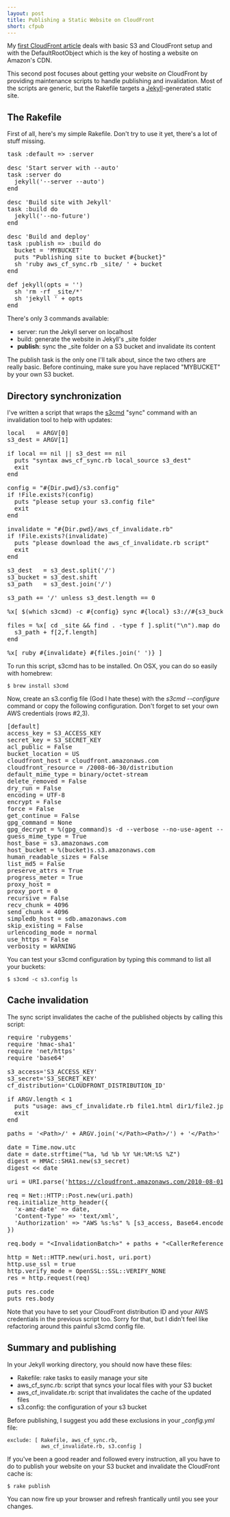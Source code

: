 ```yaml
---
layout: post
title: Publishing a Static Website on CloudFront
short: cfpub
---
```


My [first CloudFront article](/archives/cloudfront-hosting.html) deals with basic S3 and CloudFront setup and with the DefaultRootObject which is the key of hosting a website on Amazon's CDN.

This second post focuses about getting your website *on* CloudFront by providing maintenance scripts to handle publishing and invalidation. Most of the scripts are generic, but the Rakefile targets a [Jekyll](http://jekyllrb.com)-generated static site.

## The Rakefile

First of all, here's my simple Rakefile. Don't try to use it yet, there's a lot of stuff missing.

<pre>
task <span class="Constant">:default</span> =&gt; <span class="Constant">:server</span>

desc <span class="Special">'</span><span class="String">Start server with --auto</span><span class="Special">'</span>
task <span class="Constant">:server</span> <span class="Statement">do</span>
  jekyll(<span class="Special">'</span><span class="String">--server --auto</span><span class="Special">'</span>)
<span class="Statement">end</span>

desc <span class="Special">'</span><span class="String">Build site with Jekyll</span><span class="Special">'</span>
task <span class="Constant">:build</span> <span class="Statement">do</span>
  jekyll(<span class="Special">'</span><span class="String">--no-future</span><span class="Special">'</span>)
<span class="Statement">end</span>

desc <span class="Special">'</span><span class="String">Build and deploy</span><span class="Special">'</span>
task <span class="Constant">:publish</span> =&gt; <span class="Constant">:build</span> <span class="Statement">do</span>
  bucket = <span class="Special">'</span><span class="String">MYBUCKET</span><span class="Special">'</span>
  puts <span class="Special">&quot;</span><span class="String">Publishing site to bucket </span><span class="Special">#{</span>bucket<span class="Special">}</span><span class="Special">&quot;</span>
  sh <span class="Special">'</span><span class="String">ruby aws_cf_sync.rb _site/ </span><span class="Special">'</span> + bucket
<span class="Statement">end</span>

<span class="PreProc">def</span> <span class="Identifier">jekyll</span>(opts = <span class="Special">''</span>)
  sh <span class="Special">'</span><span class="String">rm -rf _site/*</span><span class="Special">'</span>
  sh <span class="Special">'</span><span class="String">jekyll </span><span class="Special">'</span> + opts
<span class="PreProc">end</span>
</pre>


There's only 3 commands available:

* server: run the Jekyll server on localhost
* build: generate the website in Jekyll's \_site folder
* **publish**: sync the \_site folder on a S3 bucket and invalidate its content

The publish task is the only one I'll talk about, since the two others are really basic. Before continuing, make sure you have replaced "MYBUCKET" by your own S3 bucket.

## Directory synchronization

I've written a script that wraps the [s3cmd](http://s3tools.org/) "sync" command with an invalidation tool to help with updates:

<pre>
local   = <span class="Identifier">ARGV</span>[<span class="Constant">0</span>]
s3_dest = <span class="Identifier">ARGV</span>[<span class="Constant">1</span>]

<span class="Statement">if</span> local == <span class="Constant">nil</span> || s3_dest == <span class="Constant">nil</span>
  puts <span class="Special">&quot;</span><span class="String">syntax aws_cf_sync.rb local_source s3_dest</span><span class="Special">&quot;</span>
  <span class="Statement">exit</span>
<span class="Statement">end</span>

config = <span class="Special">&quot;</span><span class="Special">#{</span><span class="Type">Dir</span>.pwd<span class="Special">}</span><span class="String">/s3.config</span><span class="Special">&quot;</span>
<span class="Statement">if</span> !<span class="Type">File</span>.exists?(config)
  puts <span class="Special">&quot;</span><span class="String">please setup your s3.config file</span><span class="Special">&quot;</span>
  <span class="Statement">exit</span>
<span class="Statement">end</span>

invalidate = <span class="Special">&quot;</span><span class="Special">#{</span><span class="Type">Dir</span>.pwd<span class="Special">}</span><span class="String">/aws_cf_invalidate.rb</span><span class="Special">&quot;</span>
<span class="Statement">if</span> !<span class="Type">File</span>.exists?(invalidate)
  puts <span class="Special">&quot;</span><span class="String">please download the aws_cf_invalidate.rb script</span><span class="Special">&quot;</span>
  <span class="Statement">exit</span>
<span class="Statement">end</span>

s3_dest   = s3_dest.split(<span class="Special">'</span><span class="String">/</span><span class="Special">'</span>)
s3_bucket = s3_dest.shift
s3_path   = s3_dest.join(<span class="Special">'</span><span class="String">/</span><span class="Special">'</span>)

s3_path += <span class="Special">'</span><span class="String">/</span><span class="Special">'</span> <span class="Statement">unless</span> s3_dest.length == <span class="Constant">0</span>

<span class="Special">%x[</span><span class="String"> $(which s3cmd) -c </span><span class="Special">#{</span>config<span class="Special">}</span><span class="String"> sync </span><span class="Special">#{</span>local<span class="Special">}</span><span class="String"> s3://</span><span class="Special">#{</span>s3_bucket<span class="Special">}</span><span class="String">/</span><span class="Special">#{</span>s3_path<span class="Special">}</span><span class="String"> --acl-public </span><span class="Special">]</span>

files = <span class="Special">%x[</span><span class="String"> cd _site &amp;&amp; find . -type f </span><span class="Special">]</span>.split(<span class="Special">&quot;</span><span class="Special">\n</span><span class="Special">&quot;</span>).map <span class="Statement">do</span> |<span class="Identifier">f</span>|
  s3_path + f[<span class="Constant">2</span>,f.length]
<span class="Statement">end</span>

<span class="Special">%x[</span><span class="String"> ruby </span><span class="Special">#{</span>invalidate<span class="Special">}</span><span class="String"> </span><span class="Special">#{</span>files.join(<span class="Special">'</span><span class="String"> </span><span class="Special">'</span>)<span class="Special">}</span><span class="String"> </span><span class="Special">]</span>
</pre>


To run this script, s3cmd has to be installed. On OSX, you can do so easily with homebrew:

	$ brew install s3cmd

Now, create an s3.config file (God I hate these) with the *s3cmd --configure* command or copy the following configuration. Don't forget to set your own AWS credentials (rows #2,3).

<pre>
[default]
access_key = S3_ACCESS_KEY
secret_key = S3_SECRET_KEY
acl_public = False
bucket_location = US
cloudfront_host = cloudfront.amazonaws.com
cloudfront_resource = /2008-06-30/distribution
default_mime_type = binary/octet-stream
delete_removed = False
dry_run = False
encoding = UTF-8
encrypt = False
force = False
get_continue = False
gpg_command = None
gpg_decrypt = %(gpg_command)s -d --verbose --no-use-agent --batch --yes --passphrase-fd %(passphrase_fd)s -o %(output_file)s %(input_file)sgpg_encrypt = %(gpg_command)s -c --verbose --no-use-agent --batch --yes --passphrase-fd %(passphrase_fd)s -o %(output_file)s %(input_file)sgpg_passphrase = 
guess_mime_type = True
host_base = s3.amazonaws.com
host_bucket = %(bucket)s.s3.amazonaws.com
human_readable_sizes = False
list_md5 = False
preserve_attrs = True
progress_meter = True
proxy_host = 
proxy_port = 0 
recursive = False
recv_chunk = 4096
send_chunk = 4096
simpledb_host = sdb.amazonaws.com
skip_existing = False
urlencoding_mode = normal
use_https = False
verbosity = WARNING
</pre>

You can test your s3cmd configuration by typing this command to list all your buckets:

	$ s3cmd -c s3.config ls

## Cache invalidation

The sync script invalidates the cache of the published objects by calling this script:

<pre>
<span class="PreProc">require</span> <span class="Special">'</span><span class="String">rubygems</span><span class="Special">'</span>
<span class="PreProc">require</span> <span class="Special">'</span><span class="String">hmac-sha1</span><span class="Special">'</span>
<span class="PreProc">require</span> <span class="Special">'</span><span class="String">net/https</span><span class="Special">'</span>
<span class="PreProc">require</span> <span class="Special">'</span><span class="String">base64</span><span class="Special">'</span>

s3_access=<span class="Special">'</span><span class="String">S3_ACCESS_KEY</span><span class="Special">'</span>
s3_secret=<span class="Special">'</span><span class="String">S3_SECRET_KEY</span><span class="Special">'</span>
cf_distribution=<span class="Special">'</span><span class="String">CLOUDFRONT_DISTRIBUTION_ID</span><span class="Special">'</span>

<span class="Statement">if</span> <span class="Identifier">ARGV</span>.length &lt; <span class="Constant">1</span>
  puts <span class="Special">&quot;</span><span class="String">usage: aws_cf_invalidate.rb file1.html dir1/file2.jpg ...</span><span class="Special">&quot;</span>
  <span class="Statement">exit</span>
<span class="Statement">end</span>

paths = <span class="Special">'</span><span class="String">&lt;Path&gt;/</span><span class="Special">'</span> + <span class="Identifier">ARGV</span>.join(<span class="Special">'</span><span class="String">&lt;/Path&gt;&lt;Path&gt;/</span><span class="Special">'</span>) + <span class="Special">'</span><span class="String">&lt;/Path&gt;</span><span class="Special">'</span>

date = <span class="Type">Time</span>.now.utc
date = date.strftime(<span class="Special">&quot;</span><span class="String">%a, %d %b %Y %H:%M:%S %Z</span><span class="Special">&quot;</span>)
digest = <span class="Type">HMAC</span>::<span class="Type">SHA1</span>.new(s3_secret)
digest &lt;&lt; date

uri = <span class="Type">URI</span>.parse(<span class="Special">'</span><span class="String"><a href="https://cloudfront.amazonaws.com/2010-08-01/distribution/">https://cloudfront.amazonaws.com/2010-08-01/distribution/</a></span><span class="Special">'</span> + cf_distribution + <span class="Special">'</span><span class="String">/invalidation</span><span class="Special">'</span>)

req = <span class="Type">Net</span>::<span class="Type">HTTP</span>::<span class="Type">Post</span>.new(uri.path)
req.initialize_http_header({
  <span class="Special">'</span><span class="String">x-amz-date</span><span class="Special">'</span> =&gt; date,
  <span class="Special">'</span><span class="String">Content-Type</span><span class="Special">'</span> =&gt; <span class="Special">'</span><span class="String">text/xml</span><span class="Special">'</span>,
  <span class="Special">'</span><span class="String">Authorization</span><span class="Special">'</span> =&gt; <span class="Special">&quot;</span><span class="String">AWS %s:%s</span><span class="Special">&quot;</span> % [s3_access, <span class="Type">Base64</span>.encode64(digest.digest)]
})

req.body = <span class="Special">&quot;</span><span class="String">&lt;InvalidationBatch&gt;</span><span class="Special">&quot;</span> + paths + <span class="Special">&quot;</span><span class="String">&lt;CallerReference&gt;ref_</span><span class="Special">#{</span><span class="Type">Time</span>.now.utc.to_i<span class="Special">}</span><span class="String">&lt;/CallerReference&gt;&lt;/InvalidationBatch&gt;</span><span class="Special">&quot;</span>

http = <span class="Type">Net</span>::<span class="Type">HTTP</span>.new(uri.host, uri.port)
http.use_ssl = <span class="Boolean">true</span>
http.verify_mode = <span class="Type">OpenSSL</span>::<span class="Type">SSL</span>::<span class="Type">VERIFY_NONE</span>
res = http.request(req)

puts res.code
puts res.body
</pre>

Note that you have to set your CloudFront distribution ID and your AWS credentials in the previous script too. Sorry for that, but I didn't feel like refactoring around this painful s3cmd config file.

## Summary and publishing

In your Jekyll working directory, you should now have these files:

* Rakefile: rake tasks to easily manage your site
* aws_cf_sync.rb: script that syncs your local files with your S3 bucket
* aws_cf_invalidate.rb: script that invalidates the cache of the updated files
* s3.config: the configuration of your s3 bucket

Before publishing, I suggest you add these exclusions in your *_config.yml* file:

	exclude: [ Rakefile, aws_cf_sync.rb,
	           aws_cf_invalidate.rb, s3.config ]

If you've been a good reader and followed every instruction, all you have to do to publish your website on your S3 bucket and invalidate the CloudFront cache is:

	$ rake publish

You can now fire up your browser and refresh frantically until you see your changes.
